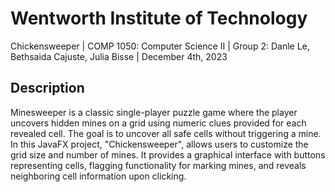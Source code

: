 # Wentworth Institute of Technology 
Chickensweeper | COMP 1050: Computer Science II | Group 2: Danle Le, Bethsaida Cajuste, Julia Bisse | December 4th, 2023 

## Description
Minesweeper is a classic single-player puzzle game where the player 
uncovers hidden mines on a grid using numeric clues provided for each 
revealed cell. The goal is to uncover all safe cells without triggering 
a mine. In this JavaFX project, "Chickensweeper", 
allows users to customize the grid size and number of mines. It 
provides a graphical interface with buttons representing cells, 
flagging functionality for marking mines, and reveals neighboring cell information upon clicking. 
